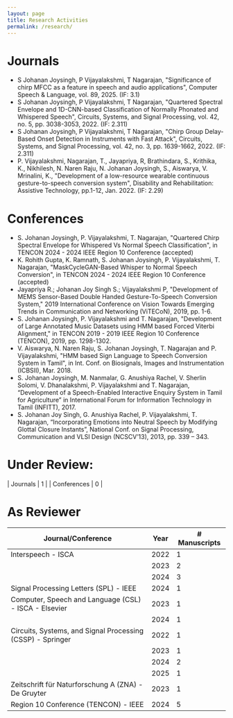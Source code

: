 ```yaml
---
layout: page
title: Research Activities
permalink: /research/
---
```


# Journals
- S Johanan Joysingh, P Vijayalakshmi, T Nagarajan, "Significance of chirp MFCC as a feature in speech and audio applications", Computer Speech & Language, vol. 89, 2025. (IF: 3.1)
- S Johanan Joysingh, P Vijayalakshmi, T Nagarajan, "Quartered Spectral Envelope and 1D-CNN-based Classification of Normally Phonated and Whispered Speech", Circuits, Systems, and Signal Processing, vol. 42, no. 5, pp. 3038-3053, 2022. (IF: 2.311)
- S Johanan Joysingh, P Vijayalakshmi, T Nagarajan, "Chirp Group Delay-Based Onset Detection in Instruments with Fast Attack", Circuits, Systems, and Signal Processing, vol. 42, no. 3, pp. 1639-1662, 2022. (IF: 2.311)
- P. Vijayalakshmi,  Nagarajan, T.,  Jayapriya, R, Brathindara, S., Krithika, K., Nikhilesh, N. Naren Raju, N. Johanan Joysingh, S., Aiswarya, V. Mrinalini, K., "Development of a low-resource wearable continuous gesture-to-speech conversion system", Disability and Rehabilitation: Assistive Technology, pp.1-12, Jan. 2022. (IF: 2.29)

# Conferences
- S. Johanan Joysingh, P. Vijayalakshmi, T. Nagarajan, "Quartered Chirp Spectral Envelope for Whispered Vs Normal Speech Classification", in TENCON 2024 - 2024 IEEE Region 10 Conference (accepted)
- K. Rohith Gupta, K. Ramnath, S. Johanan Joysingh, P. Vijayalakshmi, T. Nagarajan, "MaskCycleGAN-Based Whisper to Normal Speech Conversion", in TENCON 2024 - 2024 IEEE Region 10 Conference (accepted)
- Jayapriya R.; Johanan Joy Singh S.; Vijayalakshmi P, "Development of MEMS Sensor-Based Double Handed Gesture-To-Speech Conversion System," 2019 International Conference on Vision Towards Emerging Trends in Communication and Networking (ViTECoN), 2019, pp. 1-6.
- S. Johanan Joysingh, P. Vijayalakshmi and T. Nagarajan, "Development of Large Annotated Music Datasets using HMM based Forced Viterbi Alignment," in TENCON 2019 - 2019 IEEE Region 10 Conference (TENCON), 2019, pp. 1298-1302.
- V. Aiswarya, N. Naren Raju, S. Johanan Joysingh, T. Nagarajan and P. Vijayalakshmi, "HMM based Sign Language to Speech Conversion System in Tamil", in Int. Conf. on Biosignals, Images and Instrumentation (ICBSII), Mar. 2018.
- S. Johanan Joysingh, M. Nanmalar, G. Anushiya Rachel, V. Sherlin Solomi, V. Dhanalakshmi, P. Vijayalakshmi and T. Nagarajan, “Development of a Speech-Enabled Interactive Enquiry System in Tamil for Agriculture” in International Forum for Information Technology in Tamil (INFITT), 2017.
- S. Johanan Joy Singh, G. Anushiya Rachel, P. Vijayalakshmi, T. Nagarajan, “Incorporating Emotions into Neutral Speech by Modifying Glottal Closure Instants”, National Conf. on Signal Processing, Communication and VLSI Design (NCSCV’13), 2013, pp. 339 – 343.

# Under Review: 

| Journals | 1 |
| Conferences | 0 | 

# As Reviewer

| Journal/Conference | Year | # Manuscripts |
| ----- | ----- | ----- |
| Interspeech - ISCA | 2022 | 1 | 
|  | 2023 | 2 | 
|  | 2024 | 3 |
| Signal Processing Letters (SPL) - IEEE | 2024 | 1 |
| Computer, Speech and Language (CSL) - ISCA - Elsevier | 2023 | 1 |
| | 2024 | 1 |
|  Circuits, Systems, and Signal Processing (CSSP) - Springer | 2022 | 1 |
| | 2023 | 1 |
| | 2024 | 2 |
| | 2025 | 1 |
| Zeitschrift für Naturforschung A (ZNA) - De Gruyter | 2023 | 1 |
| Region 10 Conference (TENCON) - IEEE | 2024 | 5 |